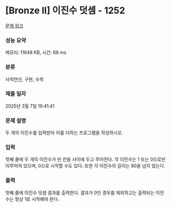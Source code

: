 # [Bronze II] 이진수 덧셈 - 1252 

[문제 링크](https://www.acmicpc.net/problem/1252) 

### 성능 요약

메모리: 11648 KB, 시간: 68 ms

### 분류

사칙연산, 구현, 수학

### 제출 일자

2025년 3월 7일 19:41:41

### 문제 설명

<p>두 개의 이진수를 입력받아 이를 더하는 프로그램을 작성하시오.</p>

### 입력 

 <p>첫째 줄에 두 개의 이진수가 빈 칸을 사이에 두고 주어진다. 각 이진수는 1 또는 0으로만 이루어져 있으며, 0으로 시작할 수도 있다. 또한 각 이진수의 길이는 80을 넘지 않는다.</p>

### 출력 

 <p>첫째 줄에 이진수 덧셈 결과를 출력한다. 결과가 0인 경우를 제외하고는 출력되는 이진수는 항상 1로 시작해야 한다.</p>

